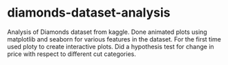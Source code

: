 # diamonds-dataset-analysis
Analysis of Diamonds dataset from kaggle.
Done animated plots using matplotlib and seaborn for various features in the dataset.
For the first time used ploty to create interactive plots.
Did a hypothesis test for change in price with respect to different cut categories.
